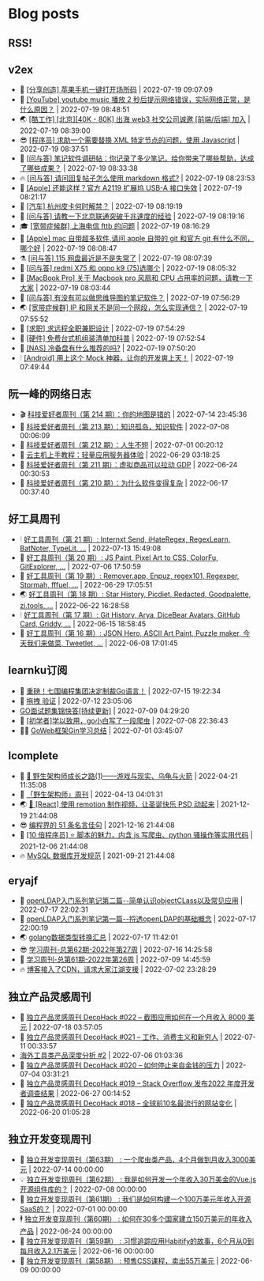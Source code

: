 # Blog posts
## RSS!



## v2ex

<!-- v2ex:START  -->
- 🫶 [[分享创造] 苹果手机一键打开场所码](https://www.v2ex.com/t/867316#reply0) | 2022-07-19 09:07:09 
- 🧰 [[YouTube] youtube music 播放 2 秒后提示网络错误，实际网络正常，是什么原因？](https://www.v2ex.com/t/867312#reply0) | 2022-07-19 08:48:51 
- 🌏 [[酷工作] [北京][40K - 80K] 出海 web3 社交公司诚邀 [前端/后端] 加入](https://www.v2ex.com/t/867311#reply5) | 2022-07-19 08:39:00 
- 😎 [[程序员] 求助一个需要替换 XML 特定节点的问题，使用 Javascript](https://www.v2ex.com/t/867310#reply0) | 2022-07-19 08:37:51 
- 💂 [[问与答] 笔记软件调研帖：你记录了多少笔记，给你带来了哪些帮助，达成了哪些成果？](https://www.v2ex.com/t/867309#reply1) | 2022-07-19 08:33:38 
- 🔥 [[问与答] 请问回复帖子怎么使用 markdown 格式?](https://www.v2ex.com/t/867307#reply1) | 2022-07-19 08:23:53 
- 🦅 [[Apple] 还能这样？官方 A2119 扩展坞 USB-A 接口失效](https://www.v2ex.com/t/867306#reply0) | 2022-07-19 08:21:17 
- 🙉 [[汽车] 杭州皮卡何时解禁？](https://www.v2ex.com/t/867305#reply0) | 2022-07-19 08:19:19 
- 💫 [[问与答] 请教一下北京联通突破千兆速度的经验](https://www.v2ex.com/t/867304#reply0) | 2022-07-19 08:19:16 
- 🎓 [[宽带症候群] 上海电信 fttb 的问题](https://www.v2ex.com/t/867303#reply0) | 2022-07-19 08:16:29 
- 🗽 [[Apple] mac 自带超多软件,请问 apple 自带的 git 和官方 git 有什么不同，哪个好](https://www.v2ex.com/t/867302#reply1) | 2022-07-19 08:08:47 
- ⚗️ [[问与答] 115 网盘最近是不是失常了](https://www.v2ex.com/t/867301#reply4) | 2022-07-19 08:07:39 
- 🦍 [[问与答] redmi X75 和 oppo k9 &lpar;75&rpar;选哪个](https://www.v2ex.com/t/867300#reply0) | 2022-07-19 08:05:32 
- 🤩 [[MacBook Pro] 关于 Macbook pro 风扇和 CPU 占用率的问题，请教一下大家](https://www.v2ex.com/t/867299#reply0) | 2022-07-19 08:03:44 
- 🙉 [[问与答] 有没有可以做思维导图的笔记软件？](https://www.v2ex.com/t/867298#reply6) | 2022-07-19 07:56:29 
- 🌏 [[宽带症候群] IP 和网关不是同一个网段，怎么实现通信？](https://www.v2ex.com/t/867297#reply8) | 2022-07-19 07:55:52 
- 🐘 [[求职] 求远程全职兼职设计](https://www.v2ex.com/t/867296#reply0) | 2022-07-19 07:54:29 
- 🧰 [[硬件] 免费台式机组装清单加科普](https://www.v2ex.com/t/867295#reply0) | 2022-07-19 07:52:54 
- 💃 [[NAS] 冷备盘有什么推荐的吗?](https://www.v2ex.com/t/867294#reply1) | 2022-07-19 07:50:20 
- 🕯 [[Android] 用上这个 Mock 神器，让你的开发爽上天！](https://www.v2ex.com/t/867293#reply12) | 2022-07-19 07:49:44 <!-- v2ex:END -->

## 阮一峰的网络日志

<!-- ruanyf:START -->
- 🎬 [科技爱好者周刊（第 214 期）：你的地图是错的](http://www.ruanyifeng.com/blog/2022/07/weekly-issue-214.html) | 2022-07-14 23:45:36 
- 💄 [科技爱好者周刊（第 213 期）：知识孤岛，知识软件](http://www.ruanyifeng.com/blog/2022/07/weekly-issue-213.html) | 2022-07-08 00:06:09 
- 🐎 [科技爱好者周刊（第 212 期）：人生不短](http://www.ruanyifeng.com/blog/2022/07/weekly-issue-212.html) | 2022-07-01 00:20:12 
- 🤔 [云主机上手教程：轻量应用服务器体验](http://www.ruanyifeng.com/blog/2022/06/cloud-server-getting-started-tutorial.html) | 2022-06-29 03:18:25 
- 🧠 [科技爱好者周刊（第 211 期）：虚拟商品可以拉动 GDP](http://www.ruanyifeng.com/blog/2022/06/weekly-issue-211.html) | 2022-06-24 00:30:53 
- 🎃 [科技爱好者周刊（第 210 期）：为什么软件变得复杂](http://www.ruanyifeng.com/blog/2022/06/weekly-issue-210.html) | 2022-06-17 00:37:40 <!-- ruanyf:END -->

## 好工具周刊

<!-- bestxtools:START -->
- 🕯 [好工具周刊（第 21 期）: Internxt Send, iHateRegex, RegexLearn, BatNoter, TypeLit, ...](https://discuss-cn.bestxtools.com/d/58/1) | 2022-07-13 15:49:08 
- 🦩 [好工具周刊（第 20 期）: JS Paint, Pixel Art to CSS, ColorFu, GitExplorer, ...](https://discuss-cn.bestxtools.com/d/57/1) | 2022-07-06 17:50:59 
- 🦄 [好工具周刊（第 19 期）: Remover.app, Enpuz, regex101, Regexper, Stormah, fffuel, ...](https://discuss-cn.bestxtools.com/d/56/1) | 2022-06-29 17:05:51 
- 🌏 [好工具周刊（第 18 期）: Star History, Picdiet, Redacted, Goodpalette, zi.tools, ...](https://discuss-cn.bestxtools.com/d/47/1) | 2022-06-22 16:28:58 
- 🕯 [好工具周刊（第 17 期）: Git History, Arya, DiceBear Avatars, GitHub Card, Griddy, ...](https://discuss-cn.bestxtools.com/d/43/1) | 2022-06-15 18:58:45 
- 📝 [好工具周刊（第 16 期）: JSON Hero, ASCII Art Paint, Puzzle maker, 今天我们来做菜, Tweetlet, ...](https://discuss-cn.bestxtools.com/d/42/1) | 2022-06-08 17:01:45 <!-- bestxtools:END -->


## learnku订阅

<!-- learnku:START -->
- 🦅 [重磅！七国编程集团决定制裁Go语言！](https://learnku.com/articles/69766) | 2022-07-15 19:22:34 
- 🦅 [拖拽 验证](https://learnku.com/articles/69652) | 2022-07-12 23:05:06 
-  [GO面试题集锦快答[持续更新]](https://learnku.com/articles/69250) | 2022-07-09 04:29:20 
- 🌈 [[初学者]学以致用，go小白写了一段爬虫](https://learnku.com/go/t/69522) | 2022-07-08 22:36:43 
- 🧑‍🏫 [GoWeb框架Gin学习总结](https://learnku.com/articles/69259) | 2022-07-01 03:45:07 <!-- learnku:END -->



## lcomplete

<!-- lcomplete:START -->
- 🫶 [🐒 野生架构师成长之路&lpar;1&rpar;——游戏与现实、乌龟与火箭](http://codelc.com/post/growup/s01/) | 2022-04-21 11:35:08 
- 🧰 [「野生架构师」周刊](http://codelc.com/post/essay/%E9%87%8E%E7%94%9F%E6%9E%B6%E6%9E%84%E5%B8%88%E5%91%A8%E5%88%8A%E4%BB%8B%E7%BB%8D/) | 2022-04-13 04:01:31 
- 🌏 [🎄 [React] 使用 remotion 制作视频，让圣诞快乐 PSD 动起来](http://codelc.com/post/dev/js/remotion/) | 2021-12-19 21:44:08 
- 😎 [编程界的 51 条名言佳句](http://codelc.com/post/dev/thinking/quotes/) | 2021-12-16 21:44:08 
- 💂 [[10 倍程序员] ⭐ 脚本的魅力，内含 js 写爬虫、python 骚操作等实用代码](http://codelc.com/post/dev/10x/script/) | 2021-12-06 21:44:08 
- 🔥 [MySQL 数据库开发规范](http://codelc.com/post/dev/db/mysql_standard/) | 2021-09-21 21:44:08 <!-- lcomplete:END -->

## eryajf

<!-- eryajf:START -->
- 🫶 [openLDAP入门系列笔记第二篇--简单认识objectCLass以及常见应用](https://wiki.eryajf.net/pages/ea10fa/) | 2022-07-17 22:02:31 
- 🧰 [openLDAP入门系列笔记第一篇--捋透openLDAP的基础概念](https://wiki.eryajf.net/pages/aa0651/) | 2022-07-17 22:00:19 
- 🌏 [golang数据类型转换汇总](https://wiki.eryajf.net/pages/33a476/) | 2022-07-17 11:42:01 
- 😎 [学习周刊-总第62期-2022年第27周](https://wiki.eryajf.net/pages/4a06ab/) | 2022-07-16 14:25:58 
- 💂 [学习周刊-总第61期-2022年第26周](https://wiki.eryajf.net/pages/703307/) | 2022-07-09 14:45:59 
- 🔥 [博客接入了CDN，请求大家江湖支援](https://wiki.eryajf.net/pages/5f559d/) | 2022-07-02 23:28:29 <!-- eryajf:END -->



## 独立产品灵感周刊

<!-- DecoHack:START -->
- 🦣 [独立产品灵感周刊 DecoHack #022 – 截图应用如何在一个月收入 8000 美元](https://www.decohack.com/Post/774) | 2022-07-18 03:57:05 
- 🤡 [独立产品灵感周刊 DecoHack #021 – 工作、消费主义和新穷人](https://www.decohack.com/Post/753) | 2022-07-11 00:33:57 
-  [海外工具类产品深度分析 #2](https://www.decohack.com/Post/746) | 2022-07-06 01:03:36 
- 🐲 [独立产品灵感周刊 DecoHack #020 – 如何停止来自金钱的压力](https://www.decohack.com/Post/728) | 2022-07-04 03:31:21 
- 🦅 [独立产品灵感周刊 DecoHack #019 – Stack Overflow 发布2022 年度开发者调查结果](https://www.decohack.com/Post/699) | 2022-06-27 00:14:52 
- 🧰 [独立产品灵感周刊 DecoHack #018 – 全球前10名最流行的网站变化](https://www.decohack.com/Post/680) | 2022-06-20 01:05:28 <!-- DecoHack:END -->

## 独立开发变现周刊

<!-- easyindie:START -->
- 💂 [独立开发变现周刊（第63期） : 一个爬虫类产品，4个月做到月收入3000美元](https://www.ezindie.com/weekly/issue-63) | 2022-07-14 00:00:00 
- 💡 [独立开发变现周刊（第62期） : 我是如何开发一个年收入30万美金的Vue.js开源组件库的？](https://www.ezindie.com/weekly/issue-62) | 2022-07-08 00:00:00 
- 🌋 [独立开发变现周刊（第61期） : 我们是如何构建一个100万美元年收入开源SaaS的？](https://www.ezindie.com/weekly/issue-61) | 2022-07-01 00:00:00 
- 🕴 [独立开发变现周刊（第60期） : 如何在30多个国家建立150万美元的年收入产品](https://www.ezindie.com/weekly/issue-60) | 2022-06-24 00:00:00 
- 🎊 [独立开发变现周刊（第59期） : 习惯追踪应用Habitify的故事，6个月从0到每月收入2.1万美元](https://www.ezindie.com/weekly/issue-59) | 2022-06-16 00:00:00 
- 🤔 [独立开发变现周刊（第58期） : 预售CSS课程，卖出55万美元](https://www.ezindie.com/weekly/issue-58) | 2022-06-09 00:00:00 <!-- easyindie:END -->



